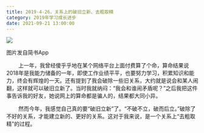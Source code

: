 ```yaml
---
title: 2019-4-26，关系上的破旧立新、去粗取精
category: 2019年学习成长进步
date: 2021-09-21 13:00:00
---
```


![](https://markdown-1301532546.cos.ap-guangzhou.myqcloud.com/peipei_blog/20210921144757.jpeg)  

图片发自简书App

  

        上一年，我曾经傻乎乎地在某个网络平台上面付费算了个命，算命结果说2018年是我能力储备的一年，即使工作业绩平平，也要努力学习，积累知识和能力，终会有辉煌的一天。还有提到了我会破除一些旧关系，大约就是说会和某人闹翻，这样就可以破旧立新了。当时我就纳闷：“我会和谁闹矛盾呢？”之后我把这件事告诉我的好友，她说网上的算命都是骗人的，结果都大同小异。

        然而今年，我感觉自己真的要“破旧立新”了。“不破不立，破而后立。”破除了不好的关系，才能建立新的、更好的关系。这对于我来说，是一个关系上“去粗取精”的过程。